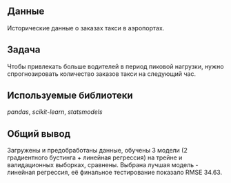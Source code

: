 ## Данные

Исторические данные о заказах такси в аэропортах.

## Задача

Чтобы привлекать больше водителей в период пиковой нагрузки, нужно спрогнозировать количество заказов такси на следующий час.

## Используемые библиотеки
*pandas*, *scikit-learn*, *statsmodels*

## Общий вывод
Загружены и предобработаны данные, обучены 3 модели (2 градиентного бустинга + линейная регрессия) на трейне и валидационных выборках, сравнены. Выбрана лучшая модель - линейная регрессия, её финальное тестирование показало RMSE 34.63.
